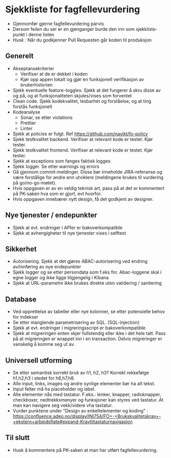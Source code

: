 # Sjekkliste for fagfellevurdering

- Gjennomfør gjerne fagfellevurdering parvis 
- Dersom feilen du ser er en gjenganger burde den inn som sjekkliste-punkt i denne listen
- _Husk_ : Når du godkjenner Pull Requesten går koden til produksjon

## Generelt

- Akseptansekriterier
  - Verifiser at de er dekket i koden
  - Kjør opp appen lokalt og gjør en funksjonell verifikasjon av brukerhistorien
- Sjekk eventuelle feature-toggles. Sjekk at det fungerer å skru disse av og på, og at funksjonaliteten skjules/vises som forventet
- Clean code. Sjekk kodekvalitet, lesbarhet og forståelse, og at ting forstås funksjonelt
- Kodeanalyse
  - Sonar, se etter violations
  - Prettier
  - Linter
- Sjekk at policies er fulgt. Ref https://github.com/navikt/fo-policy
- Sjekk testkvalitet backend. Verifiser at relevant kode er testet. Kjør tester.
- Sjekk testkvalitet frontend. Verifiser at relevant kode er testet. Kjør tester.
- Sjekk at exceptions som fanges faktisk logges 
- Sjekk logger. Se etter warnings og errors
- Gå gjennom commit-meldinger. Disse bør inneholde JIRA-referanse og være forstålige for andre enn utviklere (meldingene brukes til vurdering på go/no-go-møtet).
- Hvis oppgaven er av en veldig teknisk art, pass på at det er kommentert på PK-saken hva som er gjort, evt hvorfor.
- Hvis oppgaven innebærer nytt design, få det godkjent av designer.

## Nye tjenester / endepunkter
- Sjekk at evt. endringer i APIer er bakoverkompatible
- Sjekk at avhengigheter til nye tjenester vises i selftest

## Sikkerhet
- Autorisering. Sjekk at det gjøres ABAC-autorisering ved endring av/innføring av nye endepunkter
- Sjekk logger og se etter persondata som f.eks fnr. Abac-loggene skal i egne logger og ikke ligge tilgjengelig i Kibana
- Sjekk at URL-parametre ikke brukes direkte uten validering / sanitering	

## Database
- Ved opprettelse av tabeller eller nye kolonner, se etter potensielle behov for indekser
- Se etter manglende parametrisering av SQL. (SQL-injection)
- Sjekk at evt. endringer i migreringsscript er bakoverkompatible
- Sjekk at migreringen enten skjer fullstendig eller ikke i det hele tatt. Pass på at migreringen er wrappet inn i en transaction. Delvis migreringer er vanskelig å komme seg ut av.

## Universell utforming
- Se etter semantisk korrekt bruk av h1, h2, h3? Korrekt rekkefølge h1,h2,h3 i stedet for h6,h7,h8.
- Alle input, links, images og andre synlige elementer bør ha alt tekst.
- Input felter må ha placeholder og label.
- Alle elementer nås med tastatur. F.eks.: lenker, knapper, radioknapper, checkboxer, nedtrekksmenyer og funksjoner kan styres ved tastatur. At man kan navigere seg vekk/videre vha tastatur.
- Vurder punktene under "Design av enkeltelementer og koding" : https://confluence.adeo.no/display/INI754/FO+-+Brukskvalitetskrav+-+ekstern+arbeidsflate#expand-Kravtiltastaturnavigasjon

## Til slutt
- Husk å kommentere på PK-saken at man har utført fagfellevurdering.
  
